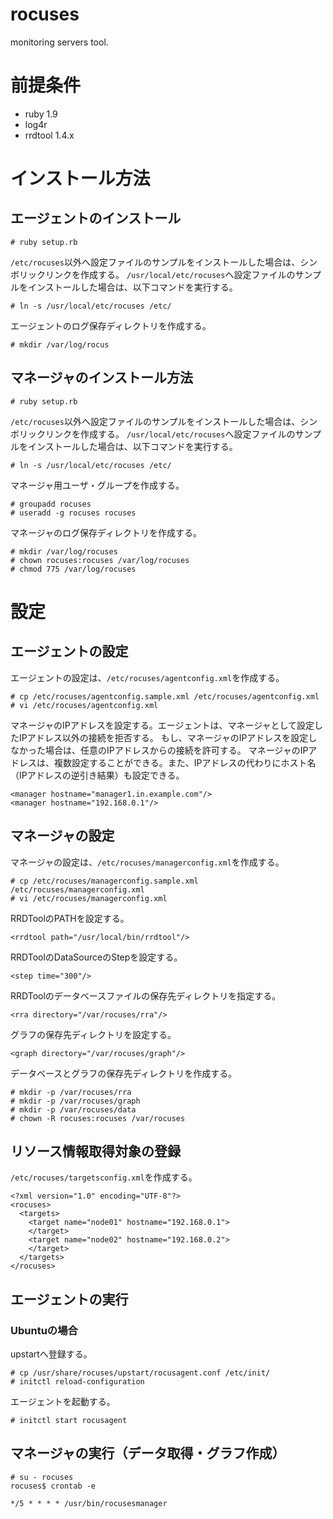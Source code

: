 rocuses
=======

monitoring servers tool.

# 前提条件

* ruby 1.9
* log4r
* rrdtool 1.4.x

# インストール方法
## エージェントのインストール

    # ruby setup.rb

`/etc/rocuses`以外へ設定ファイルのサンプルをインストールした場合は、シンボリックリンクを作成する。
`/usr/local/etc/rocuses`へ設定ファイルのサンプルをインストールした場合は、以下コマンドを実行する。

    # ln -s /usr/local/etc/rocuses /etc/

エージェントのログ保存ディレクトリを作成する。

    # mkdir /var/log/rocus

## マネージャのインストール方法

    # ruby setup.rb

`/etc/rocuses`以外へ設定ファイルのサンプルをインストールした場合は、シンボリックリンクを作成する。
`/usr/local/etc/rocuses`へ設定ファイルのサンプルをインストールした場合は、以下コマンドを実行する。

    # ln -s /usr/local/etc/rocuses /etc/

マネージャ用ユーザ・グループを作成する。

    # groupadd rocuses
    # useradd -g rocuses rocuses

マネージャのログ保存ディレクトリを作成する。

    # mkdir /var/log/rocuses
	# chown rocuses:rocuses /var/log/rocuses
    # chmod 775 /var/log/rocuses

# 設定
## エージェントの設定
エージェントの設定は、`/etc/rocuses/agentconfig.xml`を作成する。

    # cp /etc/rocuses/agentconfig.sample.xml /etc/rocuses/agentconfig.xml
    # vi /etc/rocuses/agentconfig.xml

マネージャのIPアドレスを設定する。エージェントは、マネージャとして設定したIPアドレス以外の接続を拒否する。
もし、マネージャのIPアドレスを設定しなかった場合は、任意のIPアドレスからの接続を許可する。
マネージャのIPアドレスは、複数設定することができる。また、IPアドレスの代わりにホスト名（IPアドレスの逆引き結果）も設定できる。

    <manager hostname="manager1.in.example.com"/>
    <manager hostname="192.168.0.1"/>

## マネージャの設定
マネージャの設定は、`/etc/rocuses/managerconfig.xml`を作成する。

    # cp /etc/rocuses/managerconfig.sample.xml /etc/rocuses/managerconfig.xml
    # vi /etc/rocuses/managerconfig.xml

RRDToolのPATHを設定する。

    <rrdtool path="/usr/local/bin/rrdtool"/>

RRDToolのDataSourceのStepを設定する。

    <step time="300"/>

RRDToolのデータベースファイルの保存先ディレクトリを指定する。

    <rra directory="/var/rocuses/rra"/>

グラフの保存先ディレクトリを設定する。

    <graph directory="/var/rocuses/graph"/>

データベースとグラフの保存先ディレクトリを作成する。

    # mkdir -p /var/rocuses/rra
    # mkdir -p /var/rocuses/graph
    # mkdir -p /var/rocuses/data
    # chown -R rocuses:rocuses /var/rocuses

## リソース情報取得対象の登録

`/etc/rocuses/targetsconfig.xml`を作成する。

    <?xml version="1.0" encoding="UTF-8"?>
    <rocuses>
      <targets>
        <target name="node01" hostname="192.168.0.1">
        </target>
        <target name="node02" hostname="192.168.0.2">
        </target>
      </targets>
    </rocuses>


## エージェントの実行
### Ubuntuの場合

upstartへ登録する。

    # cp /usr/share/rocuses/upstart/rocusagent.conf /etc/init/
    # initctl reload-configuration

エージェントを起動する。

    # initctl start rocusagent

## マネージャの実行（データ取得・グラフ作成）

    # su - rocuses
    rocuses$ crontab -e
    
    */5 * * * * /usr/bin/rocusesmanager

